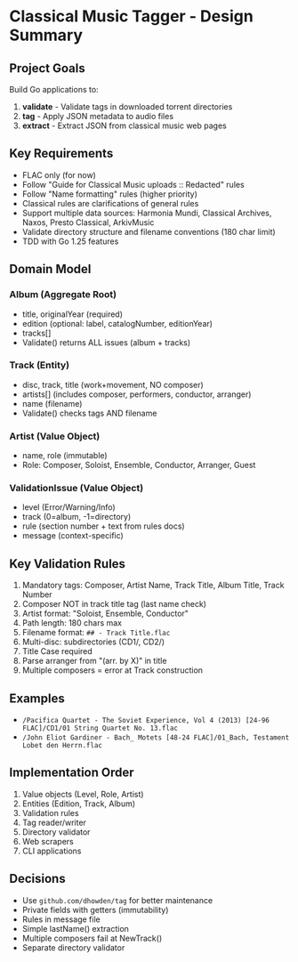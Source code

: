# Classical Music Tagger - Design Summary

## Project Goals
Build Go applications to:
1. **validate** - Validate tags in downloaded torrent directories
2. **tag** - Apply JSON metadata to audio files
3. **extract** - Extract JSON from classical music web pages

## Key Requirements
- FLAC only (for now)
- Follow "Guide for Classical Music uploads :: Redacted" rules
- Follow "Name formatting" rules (higher priority)
- Classical rules are clarifications of general rules
- Support multiple data sources: Harmonia Mundi, Classical Archives, Naxos, Presto Classical, ArkivMusic
- Validate directory structure and filename conventions (180 char limit)
- TDD with Go 1.25 features

## Domain Model

### Album (Aggregate Root)
- title, originalYear (required)
- edition (optional: label, catalogNumber, editionYear)
- tracks[]
- Validate() returns ALL issues (album + tracks)

### Track (Entity)
- disc, track, title (work+movement, NO composer)
- artists[] (includes composer, performers, conductor, arranger)
- name (filename)
- Validate() checks tags AND filename

### Artist (Value Object)
- name, role (immutable)
- Role: Composer, Soloist, Ensemble, Conductor, Arranger, Guest

### ValidationIssue (Value Object)
- level (Error/Warning/Info)
- track (0=album, -1=directory)
- rule (section number + text from rules docs)
- message (context-specific)

## Key Validation Rules
1. Mandatory tags: Composer, Artist Name, Track Title, Album Title, Track Number
2. Composer NOT in track title tag (last name check)
3. Artist format: "Soloist, Ensemble, Conductor"
4. Path length: 180 chars max
5. Filename format: `## - Track Title.flac`
6. Multi-disc: subdirectories (CD1/, CD2/)
7. Title Case required
8. Parse arranger from "(arr. by X)" in title
9. Multiple composers = error at Track construction

## Examples
- `/Pacifica Quartet - The Soviet Experience, Vol 4 (2013) [24-96 FLAC]/CD1/01 String Quartet No. 13.flac`
- `/John Eliot Gardiner - Bach_ Motets [48-24 FLAC]/01_Bach, Testament Lobet den Herrn.flac`

## Implementation Order
1. Value objects (Level, Role, Artist)
2. Entities (Edition, Track, Album)
3. Validation rules
4. Tag reader/writer
5. Directory validator
6. Web scrapers
7. CLI applications

## Decisions
- Use `github.com/dhowden/tag` for better maintenance
- Private fields with getters (immutability)
- Rules in message file
- Simple lastName() extraction
- Multiple composers fail at NewTrack()
- Separate directory validator
